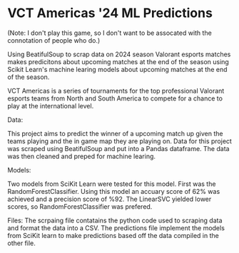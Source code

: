 # VCT Americas '24 ML Predictions
(Note: I don't play this game, so I don't want to be assocated with the connotation of people who do.)

Using BeatifulSoup to scrap data on 2024 season Valorant esports matches makes predicitons about upcoming matches at the end of the season using Scikit Learn's machine learing models about upcoming matches at the end of the season.

VCT Americas is a series of tournaments for the top professional Valorant esports teams from North and South America to compete for a chance to play at the international level. 

Data:

This project aims to predict the winner of a upcoming match up given the teams playing and the in game map they are playing on. Data for this project was scraped using BeatifulSoup and put into a Pandas dataframe. The data was then cleaned and preped for machine learing. 

Models:

Two models from SciKit Learn were tested for this model. First was the RandomForestClassifier. Using this model an accuary score of 62% was achieved and a precision score of %92. The LinearSVC yielded lower scores, so RandomForestClassifier was prefered. 

Files:
The scrpaing file contatains the python code used to scraping data and format the data into a CSV. The predictions file implement the models from SciKit learn to make predictions based off the data compiled in the other file. 
